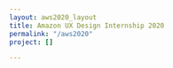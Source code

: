 ```yaml
---
layout: aws2020_layout
title: Amazon UX Design Internship 2020
permalink: "/aws2020"
project: []

---
```

